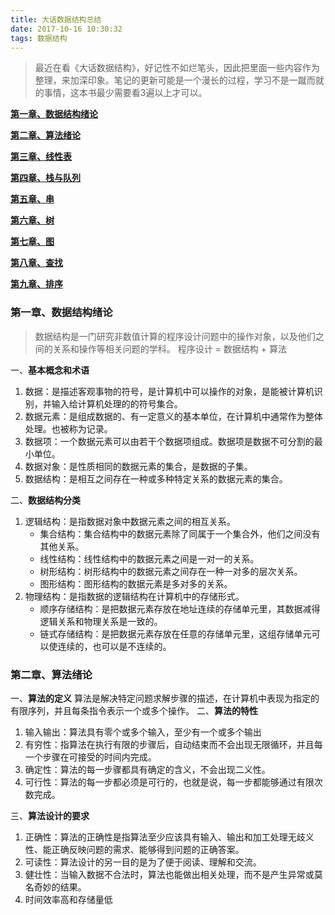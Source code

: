 ```yaml
---
title: 大话数据结构总结
date: 2017-10-16 10:30:32
tags: 数据结构
---
```

>最近在看《大话数据结构》，好记性不如烂笔头，因此把里面一些内容作为整理，来加深印象。笔记的更新可能是一个漫长的过程，学习不是一蹴而就的事情，这本书最少需要看3遍以上才可以。

[**第一章、数据结构绪论** ](#one)

[**第二章、算法绪论**](#two)

[**第三章、线性表**](#three)

[**第四章、栈与队列**](#four)

[**第五章、串**](#five)

[**第六章、树**](#six)

[**第七章、图**](#seven)

[**第八章、查找**](#eight)

[**第九章、排序**](#nine)

### <a name="one">第一章、数据结构绪论</a>
>数据结构是一门研究非数值计算的程序设计问题中的操作对象，以及他们之间的关系和操作等相关问题的学科。
>程序设计 = 数据结构 + 算法

一、**基本概念和术语**

1. 数据：是描述客观事物的符号，是计算机中可以操作的对象，是能被计算机识别，并输入给计算机处理的的符号集合。
2. 数据元素：是组成数据的、有一定意义的基本单位，在计算机中通常作为整体处理。也被称为记录。
3. 数据项：一个数据元素可以由若干个数据项组成。数据项是数据不可分割的最小单位。
4. 数据对象：是性质相同的数据元素的集合，是数据的子集。
5. 数据结构：是相互之间存在一种或多种特定关系的数据元素的集合。

二、**数据结构分类**

1. 逻辑结构：是指数据对象中数据元素之间的相互关系。
	* 集合结构：集合结构中的数据元素除了同属于一个集合外，他们之间没有其他关系。
	* 线性结构：线性结构中的数据元素之间是一对一的关系。
	* 树形结构：树形结构中的数据元素之间存在一种一对多的层次关系。
	* 图形结构：图形结构的数据元素是多对多的关系。
2. 物理结构：是指数据的逻辑结构在计算机中的存储形式。
	* 顺序存储结构：是把数据元素存放在地址连续的存储单元里，其数据减得逻辑关系和物理关系是一致的。
	* 链式存储结构：是把数据元素存放在任意的存储单元里，这组存储单元可以使连续的，也可以是不连续的。

### <a name="two">第二章、算法绪论</a>
一、**算法的定义**
算法是解决特定问题求解步骤的描述，在计算机中表现为指定的有限序列，并且每条指令表示一个或多个操作。
二、**算法的特性**

1. 输入输出：算法具有零个或多个输入，至少有一个或多个输出
2. 有穷性：指算法在执行有限的步骤后，自动结束而不会出现无限循环，并且每一个步骤在可接受的时间内完成。
3. 确定性：算法的每一步骤都具有确定的含义，不会出现二义性。
4. 可行性：算法的每一步都必须是可行的，也就是说，每一步都能够通过有限次数完成。

三、**算法设计的要求**

1. 正确性：算法的正确性是指算法至少应该具有输入、输出和加工处理无歧义性、能正确反映问题的需求、能够得到问题的正确答案。
2. 可读性：算法设计的另一目的是为了便于阅读、理解和交流。
3. 健壮性：当输入数据不合法时，算法也能做出相关处理，而不是产生异常或莫名奇妙的结果。
4. 时间效率高和存储量低

	

